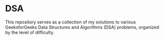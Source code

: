 # DSA
This repository serves as a collection of my solutions to various GeeksforGeeks Data Structures and Algorithms (DSA) problems, organized by the level of difficulty. 

